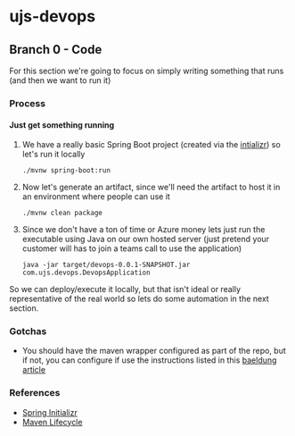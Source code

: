 # ujs-devops

## Branch 0 - Code
For this section we're going to focus on simply writing something that runs (and then we want to run it)

### Process

#### Just get something running

1. We have a really basic Spring Boot project (created via the [intializr](https://start.spring.io/)) so let's run it
locally
    ```
    ./mvnw spring-boot:run
    ```
1. Now let's generate an artifact, since we'll need the artifact to host it in an environment where people can use it
    ```
    ./mvnw clean package
    ```
1. Since we don't have a ton of time or Azure money lets just run the executable using Java on our own hosted server
(just pretend your customer will has to join a teams call to use the application)
    ```
    java -jar target/devops-0.0.1-SNAPSHOT.jar com.ujs.devops.DevopsApplication
    ```

So we can deploy/execute it locally, but that isn't ideal or really representative of the real world so lets do some
automation in the next section.

### Gotchas
- You should have the maven wrapper configured as part of the repo, but if not, you can configure if use the instructions
listed in this [baeldung article](https://www.baeldung.com/maven-wrapper)

### References

- [Spring Initializr](https://start.spring.io/)
- [Maven Lifecycle](https://maven.apache.org/guides/introduction/introduction-to-the-lifecycle.html#build-lifecycle-basics)
